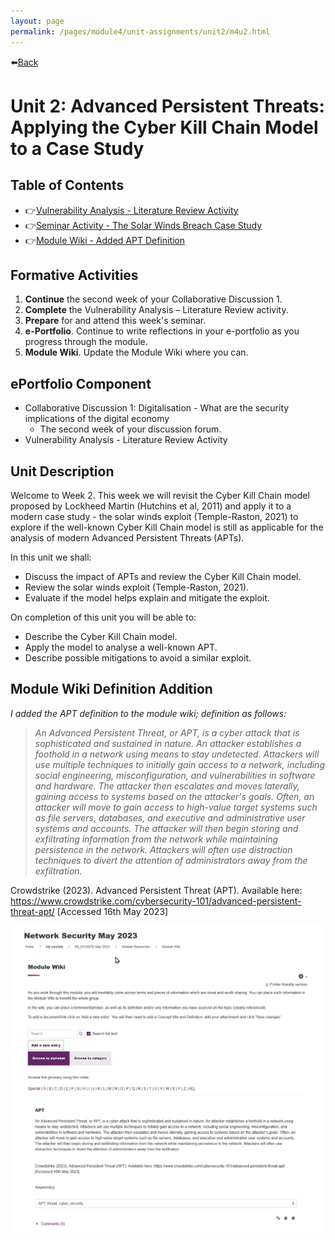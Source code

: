```yaml
---
layout: page
permalink: /pages/module4/unit-assignments/unit2/m4u2.html
---
```


⬅️[Back](/pages/module4.html)

# Unit 2: Advanced Persistent Threats: Applying the Cyber Kill Chain Model to a Case Study

## Table of Contents

- 👉[Vulnerability Analysis - Literature Review Activity](/pages/module4/unit-assignments/unit2/vulnerability-analysis-literature-review.html)
- 👉[Seminar Activity - The Solar Winds Breach Case Study](/pages/module4/unit-assignments/unit2/seminar-prep.html)
- 👉[Module Wiki - Added APT Definition](#module-wiki-definition-addition)

## Formative Activities

1. **Continue** the second week of your Collaborative Discussion 1.
2. **Complete** the Vulnerability Analysis – Literature Review activity.
3. **Prepare** for and attend this week's seminar.
4. **e-Portfolio**. Continue to write reflections in your e-portfolio as you progress through the module.
5. **Module Wiki**. Update the Module Wiki where you can.

## ePortfolio Component

- Collaborative Discussion 1: Digitalisation - What are the security implications of the digital economy
    - The second week of your discussion forum.
- Vulnerability Analysis - Literature Review Activity

## Unit Description

Welcome to Week 2. This week we will revisit the Cyber Kill Chain model proposed by Lockheed Martin (Hutchins et al, 2011) and apply it to a modern case study - the solar winds exploit (Temple-Raston, 2021) to explore if the well-known Cyber Kill Chain model is still as applicable for the analysis of modern Advanced Persistent Threats (APTs).

In this unit we shall:
- Discuss the impact of APTs and review the Cyber Kill Chain model.
- Review the solar winds exploit (Temple-Raston, 2021).
- Evaluate if the model helps explain and mitigate the exploit.

On completion of this unit you will be able to:
- Describe the Cyber Kill Chain model.
- Apply the model to analyse a well-known APT.
- Describe possible mitigations to avoid a similar exploit.

## Module Wiki Definition Addition

*I added the APT definition to the module wiki; definition as follows:*

> *An Advanced Persistent Threat, or APT, is a cyber attack that is sophisticated and sustained in nature. An attacker establishes a foothold in a network using means to stay undetected. Attackers will use multiple techniques to initially gain access to a network, including social engineering, misconfiguration, and vulnerabilities in software and hardware. The attacker then escalates and moves laterally, gaining access to systems based on the attacker's goals. Often, an attacker will move to gain access to high-value target systems such as file servers, databases, and executive and administrative user systems and accounts. The attacker will then begin storing and exfiltrating information from the network while maintaining persistence in the network. Attackers will often use distraction techniques to divert the attention of administrators away from the exfiltration.*


Crowdstrike (2023). Advanced Persistent Threat (APT). Available here: https://www.crowdstrike.com/cybersecurity-101/advanced-persistent-threat-apt/ [Accessed 16th May 2023]


![](/pages/module4/unit-assignments/unit2/apt_def.jpg)
